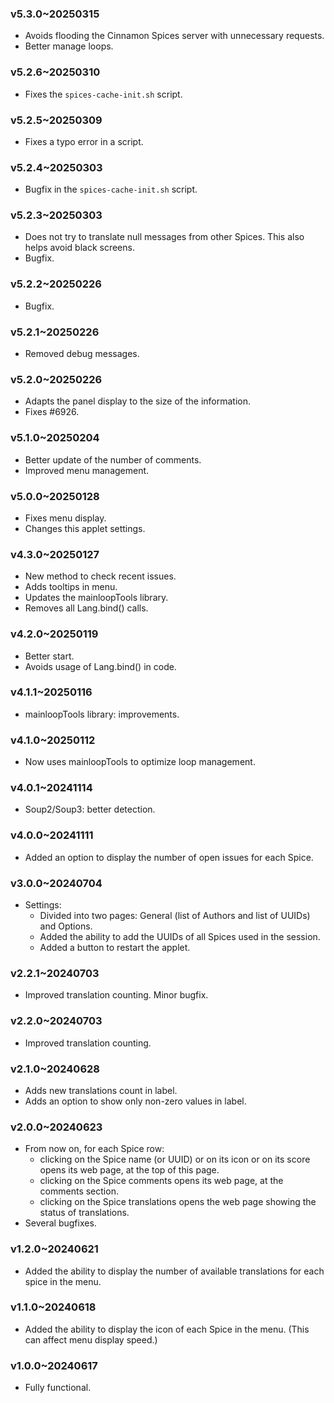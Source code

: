 ### v5.3.0~20250315
  * Avoids flooding the Cinnamon Spices server with unnecessary requests.
  * Better manage loops.

### v5.2.6~20250310
  * Fixes the `spices-cache-init.sh` script.

### v5.2.5~20250309
  * Fixes a typo error in a script.

### v5.2.4~20250303
  * Bugfix in the `spices-cache-init.sh` script.

### v5.2.3~20250303
  * Does not try to translate null messages from other Spices. This also helps avoid black screens.
  * Bugfix.

### v5.2.2~20250226
  * Bugfix.

### v5.2.1~20250226
  * Removed debug messages.

### v5.2.0~20250226
  * Adapts the panel display to the size of the information.
  * Fixes #6926.

### v5.1.0~20250204
  * Better update of the number of comments.
  * Improved menu management.

### v5.0.0~20250128
  * Fixes menu display.
  * Changes this applet settings.

### v4.3.0~20250127
  * New method to check recent issues.
  * Adds tooltips in menu.
  * Updates the mainloopTools library.
  * Removes all Lang.bind() calls.

### v4.2.0~20250119
  * Better start.
  * Avoids usage of Lang.bind() in code.

### v4.1.1~20250116
  * mainloopTools library: improvements.

### v4.1.0~20250112
  * Now uses mainloopTools to optimize loop management.

### v4.0.1~20241114
  * Soup2/Soup3: better detection.

### v4.0.0~20241111

* Added an option to display the number of open issues for each Spice.

### v3.0.0~20240704

* Settings:
    * Divided into two pages: General (list of Authors and list of UUIDs) and Options.
    * Added the ability to add the UUIDs of all Spices used in the session.
    * Added a button to restart the applet.

### v2.2.1~20240703

* Improved translation counting. Minor bugfix.

### v2.2.0~20240703

* Improved translation counting.


### v2.1.0~20240628

* Adds new translations count in label.
* Adds an option to show only non-zero values in label.

### v2.0.0~20240623

* From now on, for each Spice row:
    * clicking on the Spice name (or UUID) or on its icon or on its score opens its web page, at the top of this page.
    * clicking on the Spice comments opens its web page, at the comments section.
    * clicking on the Spice translations opens the web page showing the status of translations.
* Several bugfixes.

### v1.2.0~20240621

* Added the ability to display the number of available translations for each spice in the menu.

### v1.1.0~20240618

* Added the ability to display the icon of each Spice in the menu. (This can affect menu display speed.)

### v1.0.0~20240617

* Fully functional.
